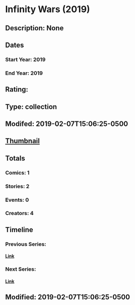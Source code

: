 # Infinity Wars (2019)
## Description: None
## Dates
### Start Year: 2019
### End Year: 2019
## Rating: 
## Type: collection
## Modifed: 2019-02-07T15:06:25-0500
## [Thumbnail](http://i.annihil.us/u/prod/marvel/i/mg/6/a0/5c5c8f4730e71.jpg)
## Totals
### Comics: 1
### Stories: 2
### Events: 0
### Creators: 4
## Timeline
### Previous Series: 
#### [Link]()
### Next Series: 
#### [Link]()
## Modified: 2019-02-07T15:06:25-0500